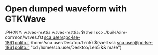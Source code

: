 
# Open dumped waveform with GTKWave
.PHONY: waves-mattia
waves-mattia: 
	$(shell scp ./build/sim-common/waves.fst sca.user@pc-lse-1861.polito.it:/home/sca.user/Desktop/Len5)
	$(shell ssh sca.user@pc-lse-1861.polito.it "cd /home/sca.user/Desktop/Len5 && make")
	